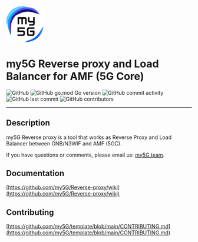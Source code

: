 <img width="20%" src="docs/media/img/my5g-logo.png" alt="my5g-core"/>

# my5G Reverse proxy and Load Balancer for AMF (5G Core)

![GitHub](https://img.shields.io/github/license/my5G/Reverse-proxy?color=blue) 
![GitHub go.mod Go version](https://img.shields.io/github/go-mod/go-version/my5G/Reverse-proxy) ![GitHub commit activity](https://img.shields.io/github/commit-activity/y/my5G/Reverse-proxy) 
![GitHub last commit](https://img.shields.io/github/last-commit/my5G/Reverse-proxy)
![GitHub contributors](https://img.shields.io/github/contributors/my5G/Reverse-proxy)

----
## Description

my5G Reverse proxy is a tool that works as Reverse Proxy and Load Balancer between GNB/N3WIF and AMF (5GC).

If you have questions or comments, please email us: [my5G team](mailto:my5G.initiative@gmail.com). 


## Documentation

[https://github.com/my5G/Reverse-proxy/wiki](https://github.com/my5G/Reverse-proxy/wiki)

## Contributing

[https://github.com/my5G/template/blob/main/CONTRIBUTING.md](https://github.com/my5G/template/blob/main/CONTRIBUTING.md)

